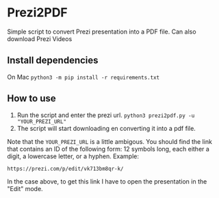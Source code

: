 # Prezi2PDF
 Simple script to convert Prezi presentation into a PDF file. Can also download Prezi Videos

## Install dependencies
On Mac `python3 -m pip install -r requirements.txt` 

## How to use

1.  Run the script and enter the prezi url. `python3 prezi2pdf.py -u "YOUR_PREZI_URL"`  
2. The script will start downloading en converting it into a pdf file.

Note that the `YOUR_PREZI_URL` is a little ambigous. You should find the link that contains an ID of the following form: 12 symbols long, each either a digit, a lowercase letter, or a hyphen. 
Example: 
```
https://prezi.com/p/edit/vk713bm8qr-k/
```
In the case above, to get this link I have to open the presentation in the "Edit" mode.